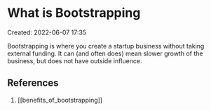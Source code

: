 # What is Bootstrapping
Created: 2022-06-07 17:35

Bootstrapping is where you create a startup business without taking external funding.
It can (and often does) mean slower growth of the business, but does not have outside influence.

## References
1. [[benefits_of_bootstrapping]]
